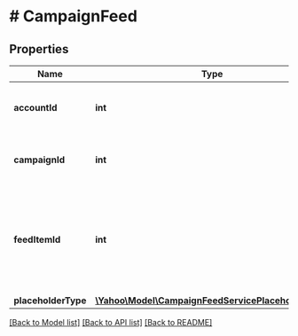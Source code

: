 # # CampaignFeed

## Properties

Name | Type | Description | Notes
------------ | ------------- | ------------- | -------------
**accountId** | **int** | &lt;div lang&#x3D;\&quot;ja\&quot;&gt;アカウントIDです。&lt;/div&gt;&lt;div lang&#x3D;\&quot;en\&quot;&gt;Account ID.&lt;/div&gt; | [optional] 
**campaignId** | **int** | &lt;div lang&#x3D;\&quot;ja\&quot;&gt;キャンペーンIDです。&lt;/div&gt;&lt;div lang&#x3D;\&quot;en\&quot;&gt;Campaign ID.&lt;/div&gt; | [optional] 
**feedItemId** | **int** | &lt;div lang&#x3D;\&quot;ja\&quot;&gt;FeedItem情報のIDです。&lt;br&gt;SET時、このフィールドは必須です。&lt;/div&gt;&lt;div lang&#x3D;\&quot;en\&quot;&gt;FeedItem information ID.&lt;br&gt;This field is required in SET operation. &lt;/div&gt; | [optional] 
**placeholderType** | [**\Yahoo\Model\CampaignFeedServicePlaceholderType**](CampaignFeedServicePlaceholderType.md) |  | [optional] 

[[Back to Model list]](../../README.md#documentation-for-models) [[Back to API list]](../../README.md#documentation-for-api-endpoints) [[Back to README]](../../README.md)


